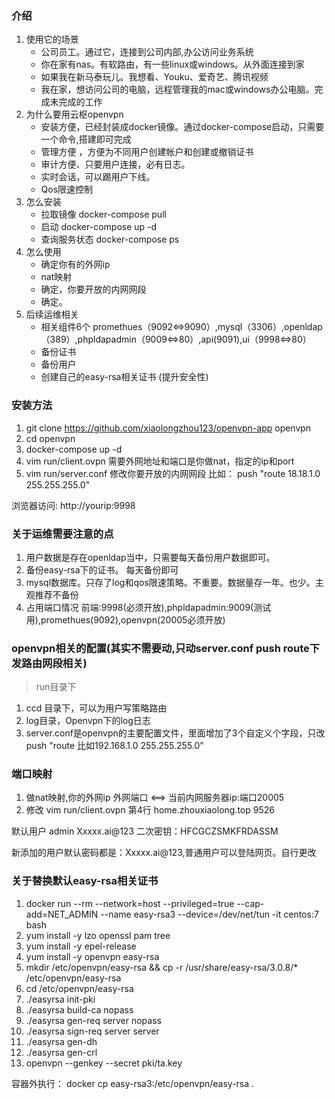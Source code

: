 ### 介绍 
1. 使用它的场景 
   - 公司员工。通过它，连接到公司内部,办公访问业务系统 
   -  你在家有nas。有软路由，有一些linux或windows。从外面连接到家 
   - 如果我在新马泰玩儿。我想看、Youku、爱奇艺、腾讯视频 
   - 我在家，想访问公司的电脑，远程管理我的mac或windows办公电脑。完成未完成的工作 
2. 为什么要用云枢openvpn
   - 安装方便，已经封装成docker镜像。通过docker-compose启动，只需要一个命令,搭建即可完成 
   - 管理方便 ，方便为不同用户创建帐户和创建或撤销证书 
   - 审计方便、只要用户连接，必有日志。 
   - 实时会话，可以踢用户下线。
   - Qos限速控制 
3. 怎么安装
   - 拉取镜像 docker-compose pull 
   - 启动  docker-compose up -d
   - 查询服务状态  docker-compose ps
4. 怎么使用
   - 确定你有的外网ip 
   - nat映射 
   - 确定，你要开放的内网网段 
   - 确定。
5. 后续运维相关 
   -  相关组件6个 promethues（9092<=>9090）,mysql（3306）,openldap（389）,phpldapadmin（9009<=>80）,api(9091),ui（9998<=>80） 
   -  备份证书 
   -  备份用户 
   -  创建自己的easy-rsa相关证书 (提升安全性) 

###  安装方法 

1. git clone https://github.com/xiaolongzhou123/openvpn-app openvpn 
2. cd openvpn 
3. docker-compose up -d 
4. vim run/client.ovpn  需要外网地址和端口是你做nat，指定的ip和port 
5. vim run/server.conf  修改你要开放的内网网段 比如： push "route 18.18.1.0 255.255.255.0"


浏览器访问: http://yourip:9998

### 关于运维需要注意的点 



1. 用户数据是存在openldap当中，只需要每天备份用户数据即可。 
2. 备份easy-rsa下的证书。 每天备份即可 
3. mysql数据库。只存了log和qos限速策略。不重要。数据量存一年。也少。主观推荐不备份 
4. 占用端口情况 前端:9998(必须开放),phpldapadmin:9009(测试用),promethues(9092),openvpn(20005必须开放) 


### openvpn相关的配置(其实不需要动,只动server.conf push route下发路由网段相关) 
>run目录下 

1. ccd 目录下，可以为用户写策略路由 
2. log目录，Openvpn下的log日志 
3. server.conf是openvpn的主要配置文件，里面增加了3个自定义个字段，只改push "route 比如192.168.1.0 255.255.255.0"


### 端口映射 

1. 做nat映射,你的外网ip 外网端口 <==>  当前内网服务器ip:端口20005  
2. 修改 vim run/client.ovpn 第4行 home.zhouxiaolong.top 9526


默认用户 
admin Xxxxx.ai@123 
二次密钥：HFCGCZSMKFRDASSM 

新添加的用户默认密码都是：Xxxxx.ai@123,普通用户可以登陆网页。自行更改 

 


### 关于替换默认easy-rsa相关证书 
1. docker run --rm --network=host  --privileged=true --cap-add=NET_ADMIN  --name easy-rsa3  --device=/dev/net/tun -it centos:7 bash 
2. yum install -y lzo openssl pam tree 
3. yum install -y epel-release 
4. yum install -y openvpn easy-rsa 
5. mkdir /etc/openvpn/easy-rsa && cp -r /usr/share/easy-rsa/3.0.8/\* /etc/openvpn/easy-rsa  
6. cd /etc/openvpn/easy-rsa 
7. ./easyrsa init-pki 
8. ./easyrsa build-ca nopass 
9. ./easyrsa gen-req server nopass 
10. ./easyrsa sign-req server server 
11. ./easyrsa gen-dh 
12. ./easyrsa gen-crl 
13. openvpn --genkey --secret  pki/ta.key 


容器外执行： 
docker cp easy-rsa3:/etc/openvpn/easy-rsa . 




